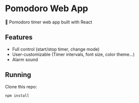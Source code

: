 # Pomodoro Web App
🍅 Pomodoro timer web app built with React

## Features
* Full control (start/stop timer, change mode)
* User-customizable (Timer intervals, font size, color theme...)
* Alarm sound

## Running
Clone this repo:
```sh
npm install
```
